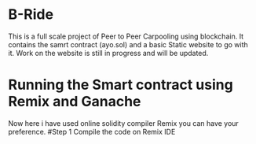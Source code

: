 # B-Ride
This is a full scale project of Peer to Peer Carpooling using blockchain.
It contains the samrt contract (ayo.sol) and a basic Static website to go with it.
Work on the website is still in progress and will be updated.

# Running the Smart contract using Remix and Ganache 
Now here i have used online solidity compiler Remix you can have your preference.
#Step 1
Compile the code on Remix IDE 
